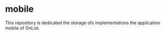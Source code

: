# mobile
This repository is dedicated the storage ofs implementations the application mobile of OnList.
